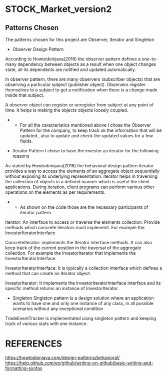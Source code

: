 # STOCK_Market_version2
## Patterns Chosen

The patterns chosen for this project are Observer, Iterator and Singleton

* Observer Design Pattern

According to Howtodoinjava(2016) the observer pattern defines a one-to-many dependency between objects as a result when one object changes state, all its dependents are notified and updated automatically. 

In observer pattern, there are many observers (subscriber objects) that are observing a particular subject (publisher object). Observers register themselves to a subject to get a notification when there is a change made inside that subject.

A observer object can register or unregister from subject at any point of time. It helps is making the objects objects loosely coupled.

* * For all the caracteristics mentioned above I chose the Observer Pattern for the company, to keep track ok the information that will be updated , also to update and check the updated values for a few fields.



* Iterator Pattern
I chose to have the investor as iterator for the following reasons

As stated by Howtodoinjava(2016) the behavioral design pattern iterator provides a way to access the elements of an aggregate object sequentially without exposing its underlying representation.  iterator helps in traversing the collection of objects in a defined manner which is useful the client applications. During iteration, client programs can perform various other operations on the elements as per requirements.

* * As shown on the code those are the necessary participants of iterator pattern 

Iterator: An interface to access or traverse the elements collection. Provide methods which concrete iterators must implement.
For example the InvestorIteratorInterface

ConcreteIterator: implements the Iterator interface methods. It can also keep track of the current position in the traversal of the aggregate collection.
For example the InvestorIterator that implements the InvestorIteratorInterface

InvestorIteratorInterface: It is typically a collection interface which defines a method that can create an Iterator object.


InvestorIterator: It implements the InvestorIteratorInterface interface and its specific method returns an instance of InvestorIterator.


* Singleton 
Singleton pattern is a design solution where an application wants to have one and only one instance of any class, in all possible scenarios without any exceptional condition

TradeEventTracker is implementated uisng singleton pattern and keeping track of various stats with one instance.



# REFERENCES 
https://howtodoinjava.com/design-patterns/behavioral/
https://help.github.com/en/github/writing-on-github/basic-writing-and-formatting-syntax
